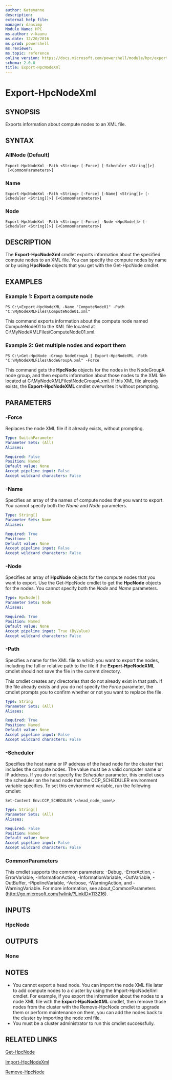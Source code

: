 ```yaml
---
author: Kateyanne
description: 
external help file: 
manager: dansimp
Module Name: HPC
ms.author: v-kaunu
ms.date: 12/20/2016
ms.prod: powershell
ms.reviewer: 
ms.topic: reference
online version: https://docs.microsoft.com/powershell/module/hpc/export-hpcnodexml?view=windowsserver2012r2-ps&wt.mc_id=ps-gethelp
schema: 2.0.0
title: Export-HpcNodeXml
---
```


# Export-HpcNodeXml

## SYNOPSIS
Exports information about  compute nodes to an XML file.

## SYNTAX

### AllNode (Default)
```
Export-HpcNodeXml -Path <String> [-Force] [-Scheduler <String[]>]
 [<CommonParameters>]
```

### Name
```
Export-HpcNodeXml -Path <String> [-Force] [-Name] <String[]> [-Scheduler <String[]>] [<CommonParameters>]
```

### Node
```
Export-HpcNodeXml -Path <String> [-Force] -Node <HpcNode[]> [-Scheduler <String[]>] [<CommonParameters>]
```

## DESCRIPTION
The **Export-HpcNodeXml** cmdlet exports information about the specified compute nodes to an XML file.
You can specify the compute nodes by name or by using **HpcNode** objects that you get with the Get-HpcNode cmdlet.

## EXAMPLES

### Example 1: Export a compute node
```
PS C:\>Export-HpcNodeXML -Name "ComputeNode01" -Path "C:\MyNodeXMLFiles\ComputeNode01.xml"
```

This command exports information about the compute node named ComputeNode01 to the XML file located at C:\MyNodeXMLFiles\ComputeNode01.xml.

### Example 2: Get multiple nodes and export them
```
PS C:\>Get-HpcNode -Group NodeGroupA | Export-HpcNodeXML -Path "C:\MyNodeXMLFiles\NodeGroupA.xml" -Force
```

This command gets the **HpcNode** objects for the nodes in the NodeGroupA node group, and then exports information about those nodes to the XML file located at C:\MyNodeXMLFiles\NodeGroupA.xml.
If this XML file already exists, the **Export-HpcNodeXML** cmdlet overwrites it without prompting.

## PARAMETERS

### -Force
Replaces the node XML file if it already exists, without prompting.

```yaml
Type: SwitchParameter
Parameter Sets: (All)
Aliases:

Required: False
Position: Named
Default value: None
Accept pipeline input: False
Accept wildcard characters: False
```

### -Name
Specifies an array of the names of compute nodes that you want to export.
You cannot specify both the *Name* and *Node* parameters.

```yaml
Type: String[]
Parameter Sets: Name
Aliases:

Required: True
Position: 1
Default value: None
Accept pipeline input: False
Accept wildcard characters: False
```

### -Node
Specifies an array of **HpcNode** objects for the compute nodes that you want to export.
Use the Get-HpcNode cmdlet to get the **HpcNode** objects for the nodes.
You cannot specify both the *Node* and *Name* parameters.

```yaml
Type: HpcNode[]
Parameter Sets: Node
Aliases:

Required: True
Position: Named
Default value: None
Accept pipeline input: True (ByValue)
Accept wildcard characters: False
```

### -Path
Specifies a name for the XML file to which you want to export the nodes, including the full or relative path to the file if the **Export-HpcNodeXML** cmdlet should not save the file in the current directory.

This cmdlet creates any directories that do not already exist in that path.
If the file already exists and you do not specify the *Force* parameter, the cmdlet prompts you to confirm whether or not you want to replace the file.

```yaml
Type: String
Parameter Sets: (All)
Aliases:

Required: True
Position: Named
Default value: None
Accept pipeline input: False
Accept wildcard characters: False
```

### -Scheduler
Specifies the host name or IP address of the head node for the cluster that includes the compute nodes.
The value must be a valid computer name or IP address.
If you do not specify the *Scheduler* parameter, this cmdlet uses the scheduler on the head node that the CCP_SCHEDULER environment variable specifies.
To set this environment variable, run the following cmdlet:

`Set-Content Env:CCP_SCHEDULER \<head_node_name\>`

```yaml
Type: String[]
Parameter Sets: (All)
Aliases:

Required: False
Position: Named
Default value: None
Accept pipeline input: False
Accept wildcard characters: False
```

### CommonParameters
This cmdlet supports the common parameters: -Debug, -ErrorAction, -ErrorVariable, -InformationAction, -InformationVariable, -OutVariable, -OutBuffer, -PipelineVariable, -Verbose, -WarningAction, and -WarningVariable. For more information, see about_CommonParameters (http://go.microsoft.com/fwlink/?LinkID=113216).

## INPUTS

### HpcNode

## OUTPUTS

### None

## NOTES
* You cannot export a head node. You can import the node XML file later to add compute nodes to a cluster by using the Import-HpcNodeXml cmdlet. For example, if you export the information about the nodes to a node XML file with the **Export-HpcNodeXML** cmdlet, then remove those nodes from the cluster with the Remove-HpcNode cmdlet to upgrade them or perform maintenance on them, you can add the nodes back to the cluster by importing the node xml file.
* You must be a cluster administrator to run this cmdlet successfully.

## RELATED LINKS

[Get-HpcNode](./Get-HpcNode.md)

[Import-HpcNodeXml](./Import-HpcNodeXml.md)

[Remove-HpcNode](./Remove-HpcNode.md)
